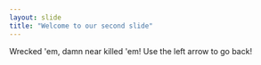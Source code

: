 ```yaml
---
layout: slide
title: "Welcome to our second slide"
---
```

Wrecked 'em, damn near killed 'em!
Use the left arrow to go back!
